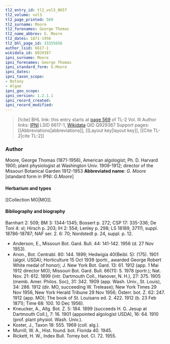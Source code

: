 ```yaml
---
tl2_entry_id: tl2_vol3_0657
tl2_volume: vol3
tl2_page_printed: 569
tl2_surname: Moore
tl2_forenames: George Thomas
tl2_name_abbrev: G. Moore
tl2_dates: 1871-1956
tl2_bhl_page_id: 33355656
author_lsid: 6617-1
wikidata_id: Q929387
ipni_surname: Moore
ipni_forenames: George Thomas
ipni_standard_form: G.Moore
ipni_dates: 
ipni_taxon_scope: 
- Botany
- Algae
ipni_geo_scope: 
ipni_version: 1.2.1.1
ipni_record_created: 
ipni_record_modified:
---
```


> [!cite] BHL link: this entry starts at [page 569](https://www.biodiversitylibrary.org/page/33355656) of TL-2 Vol. III
> Author links: [IPNI](https://www.ipni.org/a/6617-1) LSID 6617-1, [Wikidata](https://www.wikidata.org/wiki/Q929387) QID Q929387
> Support pages: [[Abbreviations|abbreviations]], [[Layout key|layout key]], [[Cite TL-2|cite TL-2]]

### Author

Moore, George Thomas (1871-1956), American algologist; Ph. D. Harvard 1900; plant physiologist at Washington Univ. 1909-1912; director of the Missouri Botanical Garden 1912-1953 
**Abbreviated name**: *G. Moore* \[standard form in IPNI: *G.Moore*\]

#### Herbarium and types

[[Collection MO|MO]].

#### Bibliography and biography

Barnhart 2: 509; BM 3: 1344-1345; Bossert p. 272; CSP 17: 335-336; De Toni 4: xl; Hirsch p. 203; IH 2: 554; Lenley p. 298; LS 18189, 37111, suppl. 18786-18787; NAF ser. 2. 6: 70; Nordstedt p. 24, suppl. p. 12.
- Anderson, E., Missouri Bot. Gard. Bull. 44: 141-142. 1956 (d. 27 Nov 1953).
- Anon., Bot. Centrabl. 80: 144. 1899; Hedwigia 40(Beibl. 5): (175). 1901 (algol. USDA); Horticulture 15 Oct 1939 (portr., awarded George Robert White medal of honor); J. New York Bot. Gard. 13: 61. 1912 (app. 1 Mai 1912 director MO); Missouri Bot. Gard. Bull. 66(11): 5. 1978 (portr.); Nat. Nov. 21: 612. 1899 (intr. Dartmouth Coll., Hanover, N. H.), 27: 375. 1905 (memb. Amer. Philos. Soc), 31: 342. 1909 (app. Wash. Univ., St. Louis), 34: 286. 1912 (dir. MO, succeeding W. Trelease); New York Times 29 Nov 1956, New York Herald Tribune 29 Nov 1956; Österr. bot. Z. 62: 247. 1912 (app. MO); The book of St. Louisans ed. 2. 422. 1912 (b. 23 Feb 1871); Time 68: 100. 10 Dec 1956).
- Kneucker, A., Allg. Bot. Z. 5: 184. 1899 (succeeds H. G. Jesup at Dartmouth Coll.), 7: 16. 1901 (appointed algologist USDA), 16: 64. 1910 (prof. plant physiol. Wash. Univ.).
- Koster, J., Taxon 18: 555. 1969 (coll. alg.).
- Murrill, W. A., Hist. found. bot. Florida 40. 1945.
- Rickett, H. W., Index Bull. Torrey bot. Cl. 72. 1955.

